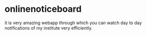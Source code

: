 # onlinenoticeboard
it is very amazing webapp through which you can watch day to day notifications of my institute very efficiently.
